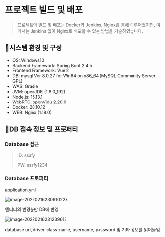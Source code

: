 # 프로젝트 빌드 및 배포

> 프로젝트의 빌드 및 배포는 Docker와 Jenkins, Nginx를 통해 이루어졌지만, 여기서는 Jenkins 없이 Nginx로 배포할 수 있는 방법을 기술하였습니다.



## 🎨시스템 환경 및 구성

- OS: Windows10
- Backend Framework: Spring Boot 2.4.5
- Frontend Framework: Vue 2
- DB: mysql  Ver 8.0.27 for Win64 on x86_64 (MySQL Community Server - GPL)
- WAS: Gradle
- JVM: openJDK (1.8.0_192)
- Node.js: 16.13.1
- WebRTC: openVidu 2.20.0
- Docker: 20.10.12
- WEB: Nginx (1.18.0)





## 🎪DB 접속 정보 및 프로퍼티



###  Database 접근

> ID: ssafy
>
> PW: ssafy1234



<h3> Database 프로퍼티
    
</h3>

application.yml 

![image-20220216230910228](C:\Users\SSAFY\AppData\Roaming\Typora\typora-user-images\image-20220216230910228.png)

엔티티의 변경분만 DB에 반영



![image-20220216231239613](C:\Users\SSAFY\AppData\Roaming\Typora\typora-user-images\image-20220216231239613.png)

database url, driver-class-name, username, password 및 기타 정보를 읽어들임



